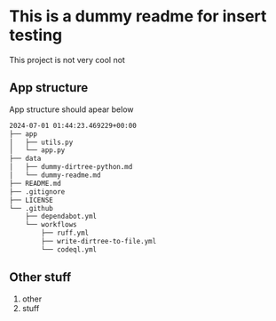 # This is a dummy readme for insert testing

This project is not very cool not

## App structure

App structure should apear below

<!-- DIRTREE-README-ACTION-INSERT-HERE-START -->
```sh
2024-07-01 01:44:23.469229+00:00
├── app
│   ├── utils.py
│   └── app.py
├── data
│   ├── dummy-dirtree-python.md
│   └── dummy-readme.md
├── README.md
├── .gitignore
├── LICENSE
└── .github
    ├── dependabot.yml
    └── workflows
        ├── ruff.yml
        ├── write-dirtree-to-file.yml
        └── codeql.yml
```
<!-- DIRTREE-README-ACTION-INSERT-HERE-END -->

## Other stuff

1. other
2. stuff
